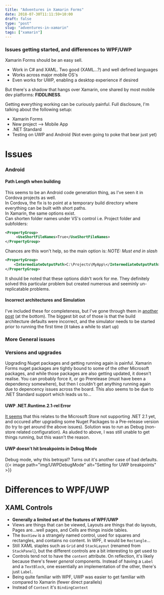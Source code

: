 ```yaml
---
title: "Adventures in Xamarin Forms"
date: 2018-07-30T11:11:59+10:00
draft: false
type: "post"
slug: "adventures-in-xamarin"
tags: ["xamarin"]
---
```


### Issues getting started, and differences to WPF/UWP

Xamarin Forms should be an easy sell.

- Work in C# and XAML. Two good (XAML...?) and well defined languages  
- Works across major mobile OS's  
- Even works for UWP, enabling a desktop experience if desired  

But there's a shadow that hangs over Xamarin, one shared by most mobile dev platforms: **FIDDLINESS**.  

<!--more-->  

Getting everything working can be curiously painful. Full disclosure, I'm talking about the following setup:

- Xamarin Forms  
- New project --> Mobile App  
- .NET Standard  
- Testing on UWP and Android (Not even going to poke that bear just yet)    

# Issues
### Android
#### Path Length when building
This seems to be an Android code generation thing, as I've seen it in Cordova projects as well.  
In Cordova, the fix is to point at a temporary build directory where everything can be built with short paths.  
In Xamarin, the same options exist.  
Can shorten folder names under VS's control i.e. Project folder and subfolders:
``` xml
<PropertyGroup>
	 <UseShortFileNames>True</UseShortFileNames> 
</PropertyGroup>
```  

Chances are this won't help, so the main option is: *NOTE: Must end in slash*
``` xml
<PropertyGroup> 
	<IntermediateOutputPath>C:\Projects\MyApp\</IntermediateOutputPath> 
</PropertyGroup>
```

It should be noted that these options didn't work for me. They definitely solved this particular problem but created numerous and seeminly un-replicatable problems.
<br>

#### Incorrect architectures and Simulation
I've included these for completeness, but I've gone through them in [another post](https://www.kaels-kabbage.com/post/xamarin-and-hyper-v/) (at the bottom).
The biggest bit out of those is that the build architecture defaults were incorrect, and the simulator needs to be started prior to running the first time (it takes a while to start up)
<br>  

### More General issues
### Versions and upgrades
Upgrading Nuget packages and getting running again is painful. Xamarin Forms nuget packages are tightly bound to some of the other Microsoft packages, and while those packages are also getting updated, it doesn't realise. You can probably force it, or go Prerelease (must have been a dependency somewhere), but then I couldn't get anything running again due to depencency issues across the board. This also seems to be due to .NET Standard support which leads us to...
<br>

#### UWP .NET.Runtime.2.1-rel Error
[It seems](https://doumer.me/how-to-resolve-microsoft-net-native-runtime-2-1-rel-not-found/) that this relates to the Microsoft Store not supporting .NET 2.1 yet, and occured after upgrading some Nuget Packages to a Pre-release version (to try to get around the above issues). Solution was to run as Debug (non-store related configuration). As aluded to above, I was still unable to get things running, but this wasn't the reason.
<br>

#### UWP doesn't hit breakpoints in Debug Mode
Debug mode, why this betrayal? Turns out it's another case of bad defaults.
{{< image path="img/UWPDebugMode" alt="Setting for UWP breakpoints" >}}


# Differences to WPF/UWP
## XAML Controls
- **Generally a limited set of the features of WPF/UWP**
- Views are things that can be viewed, Layouts are things that do layouts, Pages are...well pages, and Cells are things inside tables.  
- The `BoxView` is a strangely named control, used for squares and rectangles, and contains no content. In WPF, it would be `Rectangle`... 
- Still XAML staples such as `Grid` and `StackLayout` (renamed from `StackPanel`), but the different controls are a bit interesting to get used to
- Controls tend not to have the `content` attribute. On reflection, it's likely because there's fewer _general_ components. Instead of having a `Label`  and a `TextBlock`, one essentially an implementation of the other, there's just `Label`.  
- Being quite familiar with WPF, UWP was easier to get familiar with compared to Xamarin (fewer direct parallels)
- Instead of `Context` it's `BindingContext`  
